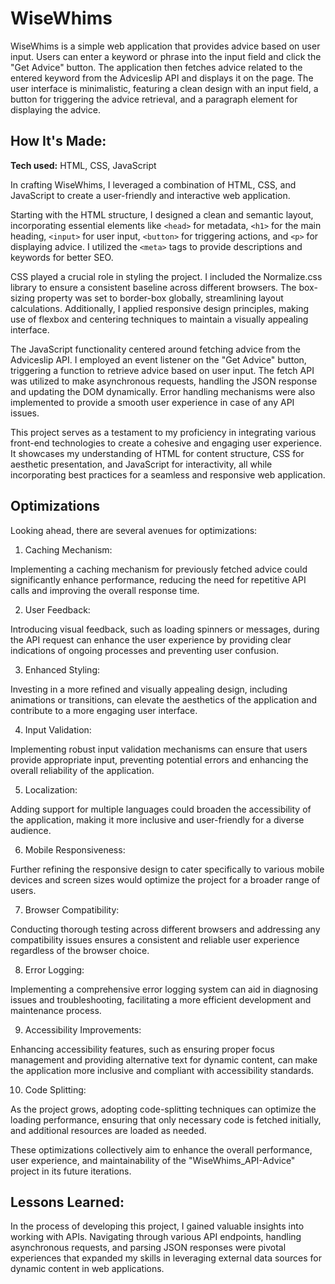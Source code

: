 # WiseWhims

WiseWhims is a simple web application that provides advice based on user input. Users can enter a keyword or phrase into the input field and click the "Get Advice" button. The application then fetches advice related to the entered keyword from the Adviceslip API and displays it on the page. The user interface is minimalistic, featuring a clean design with an input field, a button for triggering the advice retrieval, and a paragraph element for displaying the advice.

## How It's Made:

**Tech used:** HTML, CSS, JavaScript

In crafting WiseWhims, I leveraged a combination of HTML, CSS, and JavaScript to create a user-friendly and interactive web application.

Starting with the HTML structure, I designed a clean and semantic layout, incorporating essential elements like `<head>` for metadata, `<h1>` for the main heading, `<input>` for user input, `<button>` for triggering actions, and `<p>` for displaying advice. I utilized the `<meta>` tags to provide descriptions and keywords for better SEO.

CSS played a crucial role in styling the project. I included the Normalize.css library to ensure a consistent baseline across different browsers. The box-sizing property was set to border-box globally, streamlining layout calculations. Additionally, I applied responsive design principles, making use of flexbox and centering techniques to maintain a visually appealing interface.

The JavaScript functionality centered around fetching advice from the Adviceslip API. I employed an event listener on the "Get Advice" button, triggering a function to retrieve advice based on user input. The fetch API was utilized to make asynchronous requests, handling the JSON response and updating the DOM dynamically. Error handling mechanisms were also implemented to provide a smooth user experience in case of any API issues.

This project serves as a testament to my proficiency in integrating various front-end technologies to create a cohesive and engaging user experience. It showcases my understanding of HTML for content structure, CSS for aesthetic presentation, and JavaScript for interactivity, all while incorporating best practices for a seamless and responsive web application.

## Optimizations

Looking ahead, there are several avenues for optimizations:

1. Caching Mechanism:

Implementing a caching mechanism for previously fetched advice could significantly enhance performance, reducing the need for repetitive API calls and improving the overall response time.

2. User Feedback:

Introducing visual feedback, such as loading spinners or messages, during the API request can enhance the user experience by providing clear indications of ongoing processes and preventing user confusion.

3. Enhanced Styling:

Investing in a more refined and visually appealing design, including animations or transitions, can elevate the aesthetics of the application and contribute to a more engaging user interface.

4. Input Validation:

Implementing robust input validation mechanisms can ensure that users provide appropriate input, preventing potential errors and enhancing the overall reliability of the application.

5. Localization:

Adding support for multiple languages could broaden the accessibility of the application, making it more inclusive and user-friendly for a diverse audience.

6. Mobile Responsiveness:

Further refining the responsive design to cater specifically to various mobile devices and screen sizes would optimize the project for a broader range of users.

7. Browser Compatibility:

Conducting thorough testing across different browsers and addressing any compatibility issues ensures a consistent and reliable user experience regardless of the browser choice.

8. Error Logging:

Implementing a comprehensive error logging system can aid in diagnosing issues and troubleshooting, facilitating a more efficient development and maintenance process.

9. Accessibility Improvements:

Enhancing accessibility features, such as ensuring proper focus management and providing alternative text for dynamic content, can make the application more inclusive and compliant with accessibility standards.

10. Code Splitting:

As the project grows, adopting code-splitting techniques can optimize the loading performance, ensuring that only necessary code is fetched initially, and additional resources are loaded as needed.

These optimizations collectively aim to enhance the overall performance, user experience, and maintainability of the "WiseWhims_API-Advice" project in its future iterations.

## Lessons Learned:

In the process of developing this project, I gained valuable insights into working with APIs. Navigating through various API endpoints, handling asynchronous requests, and parsing JSON responses were pivotal experiences that expanded my skills in leveraging external data sources for dynamic content in web applications.
